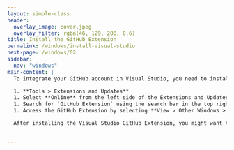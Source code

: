 ```yaml
---
layout: simple-class
header:
  overlay_image: cover.jpeg
  overlay_filter: rgba(46, 129, 200, 0.6)
title: Install the GitHub Extension
permalink: /windows/install-visual-studio
next-page: /windows/02
sidebar:
  nav: "windows"
main-content: |
  To integrate your GitHub account in Visual Studio, you need to install the GitHub Extension for Visual Studio. The following instructions identify how to install the extension within Visual Studio.

  1. **Tools > Extensions and Updates**
  1. Select **Online** from the left side of the Extensions and Updates window.
  1. Search for `GitHub Extension` using the search bar in the top right corner.
  1. Access the GitHub Extension by selecting **View > Other Windows > GitHub** from the main menu.

  After installing the Visual Studio GitHub Extension, you might want to check out the [official website](https://visualstudio.github.com/index.html) for the extension that includes a description of the different windows and panes you will encounter while using the extension.


---
```

